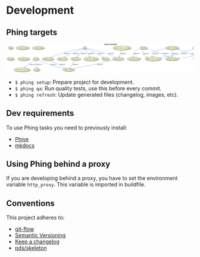 Development
===========

Phing targets
-------------

[![Phing targets](./build.png "Phing targets")](./build.png)

- `$ phing setup`: Prepare project for development.
- `$ phing qa`: Run quality tests, use this before every commit.
- `$ phing refresh`: Update generated files (changelog, images, etc).

Dev requirements
----------------

To use Phing tasks you need to previously install:

- [Phive]
- [mkdocs]

Using Phing behind a proxy
--------------------------

If you are developing behind a proxy, you have to set the environment 
variable `http_proxy`. This variable is imported in buildfile.

Conventions
-----------

This project adheres to:

- [git-flow]
- [Semantic Versioning]
- [Keep a changelog]
- [pds/skeleton]


[git-flow]: https://github.com/petervanderdoes/gitflow-avh
[Keep a changelog]: http://keepachangelog.com/en/1.0.0/
[mkdocs]: https://www.mkdocs.org/#installation
[pds/skeleton]: https://github.com/php-pds/skeleton
[Phive]: https://phar.io/
[Semantic Versioning]: http://semver.org/
